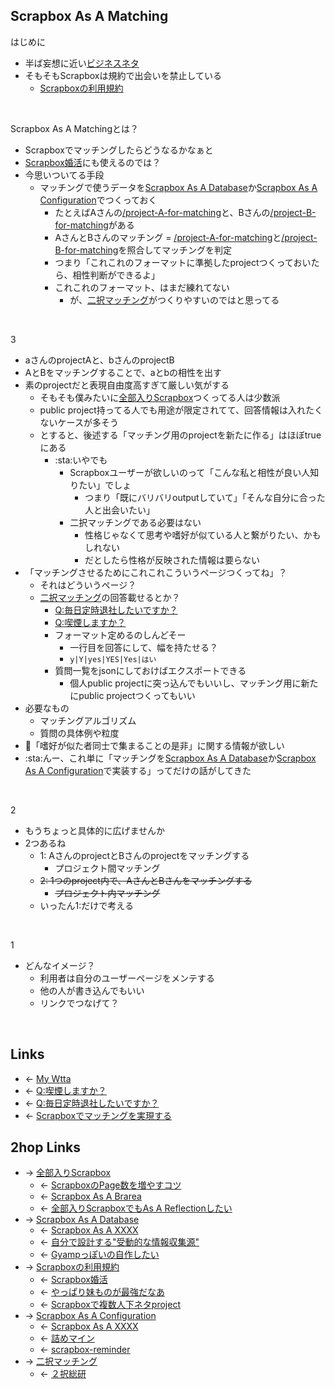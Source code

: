 ## Scrapbox As A Matching
はじめに

- 半ば妄想に近い[ビジネスネタ](ビジネスネタ.md)
- そもそもScrapboxは規約で出会いを禁止している
    - [Scrapboxの利用規約](Scrapboxの利用規約.md)

<br>

Scrapbox As A Matchingとは？

- Scrapboxでマッチングしたらどうなるかなぁと
- [Scrapbox婚活](Scrapbox婚活.md)にも使えるのでは？
- 今思いついてる手段
    - マッチングで使うデータを[Scrapbox As A Database](Scrapbox_As_A_Database.md)か[Scrapbox As A Configuration](Scrapbox_As_A_Configuration.md)でつくっておく
        - たとえばAさんの[/project-A-for-matching](https://scrapbox.io/project-A-for-matching)と、Bさんの[/project-B-for-matching](https://scrapbox.io/project-B-for-matching)がある
        - AさんとBさんのマッチング = [/project-A-for-matching](https://scrapbox.io/project-A-for-matching)と[/project-B-for-matching](https://scrapbox.io/project-B-for-matching)を照合してマッチングを判定
        - つまり「これこれのフォーマットに準拠したprojectつくっておいたら、相性判断ができるよ」
        - これこれのフォーマット、はまだ練れてない
            - が、[二択マッチング](二択マッチング.md)がつくりやすいのではと思ってる

<br>

3

- aさんのprojectAと、bさんのprojectB
- AとBをマッチングすることで、aとbの相性を出す
- 素のprojectだと表現自由度高すぎて厳しい気がする
    - そもそも僕みたいに[全部入りScrapbox](全部入りScrapbox.md)つくってる人は少数派
    - public project持ってる人でも用途が限定されてて、回答情報は入れたくないケースが多そう
    - とすると、後述する「マッチング用のprojectを新たに作る」はほぼtrueにある
        - :sta:いやでも
            - Scrapboxユーザーが欲しいのって「こんな私と相性が良い人知りたい」でしょ
                - つまり「既にバリバリoutputしていて」「そんな自分に合った人と出会いたい」
            - 二択マッチングである必要はない
                - 性格じゃなくて思考や嗜好が似ている人と繋がりたい、かもしれない
                - だとしたら性格が反映された情報は要らない
- 「マッチングさせるためにこれこれこういうページつくってね」？
    - それはどういうページ？
    - [二択マッチング](二択マッチング.md)の回答載せるとか？
        - [Q:毎日定時退社したいですか？](Q_毎日定時退社したいですか_.md)
        - [Q:喫煙しますか？](Q_喫煙しますか_.md)
        - フォーマット定めるのしんどそー
            - 一行目を回答にして、幅を持たせる？
            - `y|Y|yes|YES|Yes|はい`
        - 質問一覧をjsonにしておけばエクスポートできる
            - 個人public projectに突っ込んでもいいし、マッチング用に新たにpublic projectつくってもいい
- 必要なもの
    - マッチングアルゴリズム
    - 質問の具体例や粒度
- :train:「嗜好が似た者同士で集まることの是非」に関する情報が欲しい
- :sta:んー、これ単に「マッチングを[Scrapbox As A Database](Scrapbox_As_A_Database.md)か[Scrapbox As A Configuration](Scrapbox_As_A_Configuration.md)で実装する」ってだけの話がしてきた

<br>

2

- もうちょっと具体的に広げませんか
- 2つあるね
    - 1: AさんのprojectとBさんのprojectをマッチングする
        - プロジェクト間マッチング
    - ~~2: 1つのproject内で、AさんとBさんをマッチングする~~
        - ~~プロジェクト内マッチング~~
    - いったん1:だけで考える

<br>

1

- どんなイメージ？
    - 利用者は自分のユーザーページをメンテする
    - 他の人が書き込んでもいい
    - リンクでつなげて？

<br>

## Links
- ← [My Wtta](My_Wtta.md)
- ← [Q:喫煙しますか？](Q_喫煙しますか_.md)
- ← [Q:毎日定時退社したいですか？](Q_毎日定時退社したいですか_.md)
- ← [Scrapboxでマッチングを実現する](Scrapboxでマッチングを実現する.md)

## 2hop Links
- → [全部入りScrapbox](全部入りScrapbox.md)
    - ← [ScrapboxのPage数を増やすコツ](ScrapboxのPage数を増やすコツ.md)
    - ← [Scrapbox As A Brarea](Scrapbox_As_A_Brarea.md)
    - ← [全部入りScrapboxでもAs A Reflectionしたい](全部入りScrapboxでもAs_A_Reflectionしたい.md)
- → [Scrapbox As A Database](Scrapbox_As_A_Database.md)
    - ← [Scrapbox As A XXXX](Scrapbox_As_A_XXXX.md)
    - ← [自分で設計する"受動的な情報収集源"](自分で設計する_受動的な情報収集源_.md)
    - ← [Gyampっぽいの自作したい](Gyampっぽいの自作したい.md)
- → [Scrapboxの利用規約](Scrapboxの利用規約.md)
    - ← [Scrapbox婚活](Scrapbox婚活.md)
    - ← [やっぱり妹ものが最強だなあ](やっぱり妹ものが最強だなあ.md)
    - ← [Scrapboxで複数人下ネタproject](Scrapboxで複数人下ネタproject.md)
- → [Scrapbox As A Configuration](Scrapbox_As_A_Configuration.md)
    - ← [Scrapbox As A XXXX](Scrapbox_As_A_XXXX.md)
    - ← [詰めマイン](詰めマイン.md)
    - ← [scrapbox-reminder](scrapbox-reminder.md)
- → [二択マッチング](二択マッチング.md)
    - ← [２択総研](2択総研.md)
